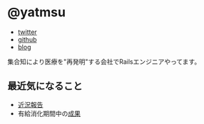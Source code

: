 # @yatmsu

- [twitter](https://twitter.com/yatmsu)
- [github](https://github.com/yatmsu)
- [blog](http://yatmsu.hatenablog.com/)

集合知により医療を"再発明"する会社でRailsエンジニアやってます。

## 最近気になること

* [近況報告](https://cdn-ak.f.st-hatena.com/images/fotolife/y/yatmsu/20140918/20140918174205.jpg)
* 有給消化期間中の[成果](https://www.instagram.com/p/B4iAJXMgJRS/)
